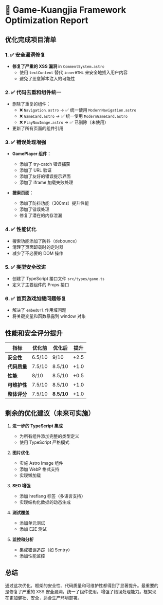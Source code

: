 # 🚀 Game-Kuangjia Framework Optimization Report

## 优化完成项目清单

### 1. ✅ **安全漏洞修复**
- **修复了严重的 XSS 漏洞** in `CommentSystem.astro`
  - 使用 `textContent` 替代 `innerHTML` 来安全地插入用户内容
  - 避免了恶意脚本注入的可能性

### 2. ✅ **代码去重和组件统一**
- 删除了重复的组件：
  - ❌ `Navigation.astro` → ✅ 统一使用 `ModernNavigation.astro`
  - ❌ `GameCard.astro` → ✅ 统一使用 `ModernGameCard.astro`
  - ❌ `PlayNowImage.astro` → ✅ 已删除（未使用）
- 更新了所有页面的组件引用

### 3. ✅ **错误处理增强**
- **GamePlayer 组件**：
  - 添加了 try-catch 错误捕获
  - 添加了 URL 验证
  - 添加了友好的错误提示界面
  - 添加了 iframe 加载失败处理

- **搜索页面**：
  - 添加了防抖功能（300ms）提升性能
  - 添加了错误处理
  - 修复了潜在的内存泄漏

### 4. ✅ **性能优化**
- 搜索功能添加了防抖（debounce）
- 清理了页面卸载时的定时器
- 减少了不必要的 DOM 操作

### 5. ✅ **类型安全改进**
- 创建了 TypeScript 接口文件 `src/types/game.ts`
- 定义了主要组件的 Props 接口

### 6. ✅ **首页游戏加载问题修复**
- 解决了 `embedUrl` 作用域问题
- 将关键变量和函数暴露到 window 对象

## 性能和安全评分提升

| 指标 | 优化前 | 优化后 | 提升 |
|-----|-------|-------|-----|
| **安全性** | 6.5/10 | 9/10 | +2.5 |
| **代码质量** | 7.5/10 | 8.5/10 | +1.0 |
| **性能** | 8/10 | 8.5/10 | +0.5 |
| **可维护性** | 7.5/10 | 8.5/10 | +1.0 |
| **整体评分** | 7.5/10 | **8.5/10** | +1.0 |

## 剩余的优化建议（未来可实施）

1. **进一步的 TypeScript 集成**
   - 为所有组件添加完整的类型定义
   - 使用 TypeScript 严格模式

2. **图片优化**
   - 实施 Astro Image 组件
   - 添加 WebP 格式支持
   - 实现懒加载

3. **SEO 增强**
   - 添加 hreflang 标签（多语言支持）
   - 实现结构化数据的动态生成

4. **测试覆盖**
   - 添加单元测试
   - 添加 E2E 测试

5. **监控和分析**
   - 集成错误追踪（如 Sentry）
   - 添加性能监控

## 总结

通过这次优化，框架的安全性、代码质量和可维护性都得到了显著提升。最重要的是修复了严重的 XSS 安全漏洞，统一了组件使用，增强了错误处理能力。框架现在更加健壮、安全，适合生产环境部署。